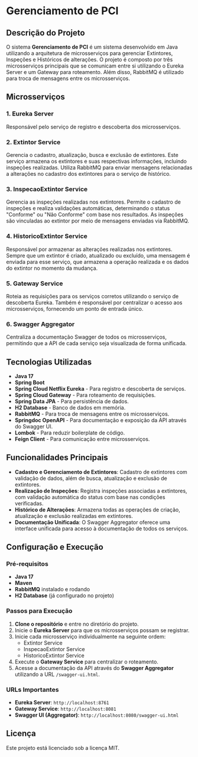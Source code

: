 # Gerenciamento de PCI

## Descrição do Projeto
O sistema **Gerenciamento de PCI** é um sistema desenvolvido em Java utilizando a arquitetura de microsserviços para gerenciar Extintores, Inspeções e Históricos de alterações. O projeto é composto por três microsserviços principais que se comunicam entre si utilizando o Eureka Server e um Gateway para roteamento. Além disso, RabbitMQ é utilizado para troca de mensagens entre os microsserviços.

## Microsserviços

### 1. **Eureka Server**
Responsável pelo serviço de registro e descoberta dos microsserviços.

### 2. **Extintor Service**
Gerencia o cadastro, atualização, busca e exclusão de extintores. Este serviço armazena os extintores e suas respectivas informações, incluindo inspeções realizadas. Utiliza RabbitMQ para enviar mensagens relacionadas a alterações no cadastro dos extintores para o serviço de histórico.

### 3. **InspecaoExtintor Service**
Gerencia as inspeções realizadas nos extintores. Permite o cadastro de inspeções e realiza validações automáticas, determinando o status "Conforme" ou "Não Conforme" com base nos resultados. As inspeções são vinculadas ao extintor por meio de mensagens enviadas via RabbitMQ.

### 4. **HistoricoExtintor Service**
Responsável por armazenar as alterações realizadas nos extintores. Sempre que um extintor é criado, atualizado ou excluído, uma mensagem é enviada para esse serviço, que armazena a operação realizada e os dados do extintor no momento da mudança.

### 5. **Gateway Service**
Roteia as requisições para os serviços corretos utilizando o serviço de descoberta Eureka. Também é responsável por centralizar o acesso aos microsserviços, fornecendo um ponto de entrada único.

### 6. **Swagger Aggregator**
Centraliza a documentação Swagger de todos os microsserviços, permitindo que a API de cada serviço seja visualizada de forma unificada.

## Tecnologias Utilizadas
- **Java 17**
- **Spring Boot**
- **Spring Cloud Netflix Eureka** - Para registro e descoberta de serviços.
- **Spring Cloud Gateway** - Para roteamento de requisições.
- **Spring Data JPA** - Para persistência de dados.
- **H2 Database** - Banco de dados em memória.
- **RabbitMQ** - Para troca de mensagens entre os microsserviços.
- **Springdoc OpenAPI** - Para documentação e exposição da API através do Swagger UI.
- **Lombok** - Para reduzir boilerplate de código.
- **Feign Client** - Para comunicação entre microsserviços.

## Funcionalidades Principais
- **Cadastro e Gerenciamento de Extintores**: Cadastro de extintores com validação de dados, além de busca, atualização e exclusão de extintores.
- **Realização de Inspeções**: Registra inspeções associadas a extintores, com validação automática do status com base nas condições verificadas.
- **Histórico de Alterações**: Armazena todas as operações de criação, atualização e exclusão realizadas em extintores.
- **Documentação Unificada**: O Swagger Aggregator oferece uma interface unificada para acesso à documentação de todos os serviços.

## Configuração e Execução

### Pré-requisitos
- **Java 17**
- **Maven**
- **RabbitMQ** instalado e rodando
- **H2 Database** (já configurado no projeto)

### Passos para Execução
1. **Clone o repositório** e entre no diretório do projeto.
2. Inicie o **Eureka Server** para que os microsserviços possam se registrar.
3. Inicie cada microsserviço individualmente na seguinte ordem:
   - Extintor Service
   - InspecaoExtintor Service
   - HistoricoExtintor Service
4. Execute o **Gateway Service** para centralizar o roteamento.
5. Acesse a documentação da API através do **Swagger Aggregator** utilizando a URL `/swagger-ui.html`.

### URLs Importantes
- **Eureka Server**: `http://localhost:8761`
- **Gateway Service**: `http://localhost:8081`
- **Swagger UI (Aggregator)**: `http://localhost:8080/swagger-ui.html`

## Licença
Este projeto está licenciado sob a licença MIT.
